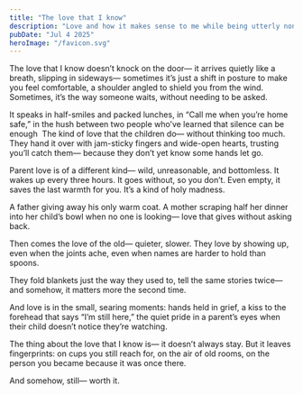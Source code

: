 ```yaml
---
title: "The love that I know"
description: "Love and how it makes sense to me while being utterly nonsense"
pubDate: "Jul 4 2025"
heroImage: "/favicon.svg"
---
```


The love that I know doesn’t knock on the door— 
it arrives quietly like a breath,
slipping in sideways— 
sometimes it’s just a shift in posture 
to make you feel comfortable,
a shoulder angled to shield you from the wind.
Sometimes, it’s the way someone waits,
without needing to be asked.

It speaks in half-smiles and packed lunches,
in “Call me when you’re home safe,”
in the hush between two people
who’ve learned that silence can be enough 
The kind of love that the children do—
without thinking too much.
They hand it over with jam-sticky fingers
and wide-open hearts,
trusting you’ll catch them—
because they don’t yet know
some hands let go.

Parent love is of a different kind—
wild, unreasonable, and bottomless.
It wakes up every three hours.
It goes without, so you don’t.
Even empty,
it saves the last warmth for you.
It’s a kind of holy madness.

A father giving away his only warm coat.
A mother scraping half her dinner
into her child’s bowl
when no one is looking—
love that gives
without asking back.

Then comes the love of the old—
quieter, slower.
They love by showing up,
even when the joints ache,
even when names
are harder to hold than spoons.

They fold blankets just the way they used to,
tell the same stories twice—
and somehow,
it matters more the second time.

And love is in the small, searing moments:
hands held in grief,
a kiss to the forehead that says “I’m still here,”
the quiet pride in a parent’s eyes
when their child doesn’t notice
they’re watching.

The thing about the love that I know is—
it doesn’t always stay.
But it leaves fingerprints:
on cups you still reach for,
on the air of old rooms,
on the person you became
because it was once there.

And somehow, still—
worth it.

